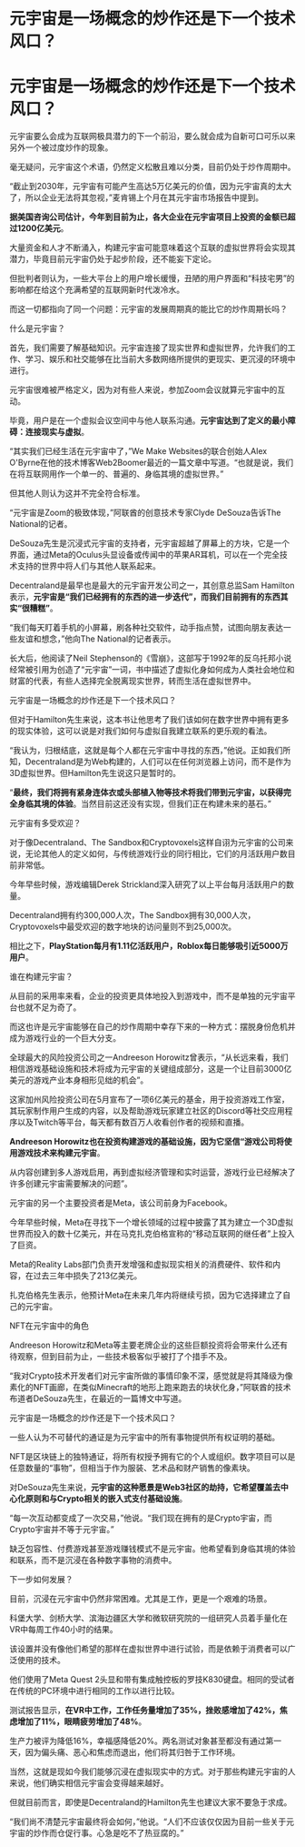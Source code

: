 # 元宇宙是一场概念的炒作还是下一个技术风口？


# 元宇宙是一场概念的炒作还是下一个技术风口？

元宇宙要么会成为互联网极具潜力的下一个前沿，要么就会成为自新可口可乐以来另外一个被过度炒作的现象。

毫无疑问，元宇宙这个术语，仍然定义松散且难以分类，目前仍处于炒作周期中。

“截止到2030年，元宇宙有可能产生高达5万亿美元的价值，因为元宇宙真的太大了，所以企业无法将其忽视，”麦肯锡上个月在其元宇宙市场报告中提到。

**据美国咨询公司估计，今年到目前为止，各大企业在元宇宙项目上投资的金额已超过1200亿美元**。

大量资金和人才不断涌入，构建元宇宙可能意味着这个互联的虚拟世界将会实现其潜力，毕竟目前元宇宙仍处于起步阶段，还不能妄下定论。

但批判者则认为，一些大平台上的用户增长缓慢，丑陋的用户界面和“科技宅男”的影响都在给这个充满希望的互联网新时代泼冷水。

而这一切都指向了同一个问题：元宇宙的发展周期真的能比它的炒作周期长吗？

什么是元宇宙？

首先，我们需要了解基础知识。元宇宙连接了现实世界和虚拟世界，允许我们的工作、学习、娱乐和社交能够在比当前大多数网络所提供的更现实、更沉浸的环境中进行。

元宇宙很难被严格定义，因为对有些人来说，参加Zoom会议就算元宇宙中的互动。

毕竟，用户是在一个虚拟会议空间中与他人联系沟通。**元宇宙达到了定义的最小障碍：连接现实与虚拟**。

“其实我们已经生活在元宇宙中了，”We Make Websites的联合创始人Alex O'Byrne在他的技术博客Web2Boomer最近的一篇文章中写道。“也就是说，我们在将互联网用作一个单一的、普遍的、身临其境的虚拟世界。”

但其他人则认为这并不完全符合标准。

“元宇宙是Zoom的极致体现，”阿联酋的创意技术专家Clyde DeSouza告诉The National的记者。

DeSouza先生是沉浸式元宇宙的支持者，元宇宙超越了屏幕上的方块，它是一个界面，通过Meta的Oculus头显设备或传闻中的苹果AR耳机，可以在一个完全技术支持的世界中将人们与其他人联系起来。

Decentraland是最早也是最大的元宇宙开发公司之一，其创意总监Sam Hamilton表示，**元宇宙是“我们已经拥有的东西的进一步迭代”，而我们目前拥有的东西其实“很糟糕”**。

“我们每天盯着手机的小屏幕，刷各种社交软件，动手指点赞，试图向朋友表达一些友谊和想念，”他向The National的记者表示。

长大后，他阅读了Neil Stephenson的《雪崩》，这部写于1992年的反乌托邦小说经常被引用为创造了“元宇宙”一词，书中描述了虚拟化身如何成为人类社会地位和财富的代表，有些人选择完全脱离现实世界，转而生活在虚拟世界中。

元宇宙是一场概念的炒作还是下一个技术风口？

但对于Hamilton先生来说，这本书让他思考了我们该如何在数字世界中拥有更多的现实体验，这可以说是对我们如何与虚拟自我建立联系的更乐观的看法。

“我认为，归根结底，这就是每个人都在元宇宙中寻找的东西，”他说。正如我们所知，Decentraland是为Web构建的，人们可以在任何浏览器上访问，而不是作为3D虚拟世界。但Hamilton先生说这只是暂时的。

“**最终，我们将拥有紧身连体衣或头部植入物等技术将我们带到元宇宙，以获得完全身临其境的体验**。当然目前这还没有实现，但我们正在构建未来的基石。”

元宇宙有多受欢迎？

对于像Decentraland、The Sandbox和Cryptovoxels这样自诩为元宇宙的公司来说，无论其他人的定义如何，与传统游戏行业的同行相比，它们的月活跃用户数目前非常低。

今年早些时候，游戏编辑Derek Strickland深入研究了以上平台每月活跃用户的数量。

Decentraland拥有约300,000人次，The Sandbox拥有30,000人次，Cryptovoxels中最受欢迎的数字地块的访问量则不到25,000次。

相比之下，**PlayStation每月有1.11亿活跃用户，Roblox每日能够吸引近5000万用户**。

谁在构建元宇宙？

从目前的采用率来看，企业的投资更具体地投入到游戏中，而不是单独的元宇宙平台也就不足为奇了。

而这也许是元宇宙能够在自己的炒作周期中幸存下来的一种方式：摆脱身份危机并成为游戏行业的一个巨大分支。

全球最大的风险投资公司之一Andreeson Horowitz曾表示，“从长远来看，我们相信游戏基础设施和技术将成为元宇宙的关键组成部分，这是一个让目前3000亿美元的游戏产业本身相形见绌的机会”。

这家加州风险投资公司在5月宣布了一项6亿美元的基金，用于投资游戏工作室，其玩家制作用户生成的内容，以及帮助游戏玩家建立社区的Discord等社交应用程序以及Twitch等平台，每天都有数百万人收看创作者的视频和直播。

**Andreeson Horowitz也在投资构建游戏的基础设施，因为它坚信“游戏公司将使用游戏技术来构建元宇宙**。

从内容创建到多人游戏启用，再到虚拟经济管理和实时运营，游戏行业已经解决了许多创建元宇宙需要解决的问题”。

元宇宙的另一个主要投资者是Meta，该公司前身为Facebook。

今年早些时候，Meta在寻找下一个增长领域的过程中披露了其为建立一个3D虚拟世界而投入的数十亿美元，并在马克扎克伯格宣称的“移动互联网的继任者”上投入了巨资。

Meta的Reality Labs部门负责开发增强和虚拟现实相关的消费硬件、软件和内容，在过去三年中损失了213亿美元。

扎克伯格先生表示，他预计Meta在未来几年内将继续亏损，因为它选择建立了自己的元宇宙。

NFT在元宇宙中的角色

Andreeson Horowitz和Meta等主要老牌企业的这些巨额投资将会带来什么还有待观察，但到目前为止，一些技术极客似乎被打了个措手不及。

“我对Crypto技术开发者们对元宇宙所做的事情印象不深，感觉就是将其降级为像素化的NFT画廊，在类似Minecraft的地形上跑来跑去的块状化身，”阿联酋的技术布道者DeSouza先生，在最近的一篇博文中写道。

元宇宙是一场概念的炒作还是下一个技术风口？

一些人认为不可替代的通证是为元宇宙中的所有事物提供所有权证明的基础。

NFT是区块链上的独特通证，将所有权授予拥有它的个人或组织。数字项目可以是任意数量的“事物”，但相当于作为服装、艺术品和财产销售的像素块。

对DeSouza先生来说，**元宇宙的这种愿景是Web3社区的劫持，它希望覆盖去中心化原则和与Crypto相关的嵌入式支付基础设施**。

“每一次互动都变成了一次交易，”他说。“我们现在拥有的是Crypto宇宙，而Crypto宇宙并不等于元宇宙。”

缺乏包容性、付费游戏甚至游戏赚钱模式不是元宇宙。他希望看到身临其境的体验和联系，而不是沉浸在各种数字事物的消费中。

下一步如何发展？

目前，沉浸在元宇宙中仍然非常困难。尤其是工作，更是一个艰难的场景。

科堡大学、剑桥大学、滨海边疆区大学和微软研究院的一组研究人员着手量化在VR中每周工作40小时的结果。

该设置并没有像他们希望的那样在虚拟世界中进行试验，而是依赖于消费者可以广泛使用的技术。

他们使用了Meta Quest 2头显和带有集成触控板的罗技K830键盘。相同的受试者在传统的PC环境中进行相同的工作以进行比较。

测试报告显示，**在VR中工作，工作任务量增加了35%，挫败感增加了42%，焦虑增加了11%，眼睛疲劳增加了48%**。

生产力被评为降低16%，幸福感降低20%。两名测试对象甚至都没有通过第一天，因为偏头痛、恶心和焦虑而退出，他们将其归咎于工作环境。

当然，这就是现如今我们能够沉浸在虚拟现实中的方式。对于那些构建元宇宙的人来说，他们确实相信元宇宙会变得越来越好。

但就目前而言，即使是Decentraland的Hamilton先生也建议大家不要急于求成。

“我们尚不清楚元宇宙最终将会如何，”他说。“人们不应该仅仅因为目前一些关于元宇宙的炒作而仓促行事。心急是吃不了热豆腐的。”
